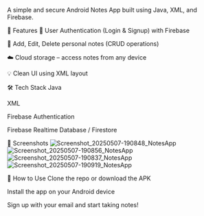 A simple and secure Android Notes App built using Java, XML, and Firebase.

🔑 Features
🔐 User Authentication (Login & Signup) with Firebase

📝 Add, Edit, Delete personal notes (CRUD operations)

☁️ Cloud storage – access notes from any device

💡 Clean UI using XML layout

🛠 Tech Stack
Java

XML

Firebase Authentication

Firebase Realtime Database / Firestore

📱 Screenshots
![Screenshot_20250507-190848_NotesApp](https://github.com/user-attachments/assets/4e21f364-4092-4a9b-8327-40873ac8200c)
![Screenshot_20250507-190856_NotesApp](https://github.com/user-attachments/assets/239bfe2b-3c4e-47b3-8e34-41373cabba59)
![Screenshot_20250507-190837_NotesApp](https://github.com/user-attachments/assets/4932f94b-2a7c-4a7b-a814-6d6119d55aad)
![Screenshot_20250507-190919_NotesApp](https://github.com/user-attachments/assets/87eab1f7-a1f4-4c98-8b1d-89ddda320433)


🚀 How to Use
Clone the repo or download the APK

Install the app on your Android device

Sign up with your email and start taking notes!

